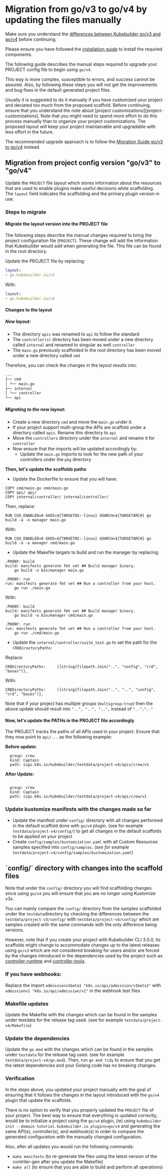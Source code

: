 # Migration from go/v3 to go/v4 by updating the files manually

Make sure you understand the [differences between Kubebuilder go/v3 and go/v4][v3vsv4]
before continuing.

Please ensure you have followed the [installation guide][quick-start]
to install the required components.

The following guide describes the manual steps required to upgrade your PROJECT config file to begin using `go/v4`.

This way is more complex, susceptible to errors, and success cannot be assured. Also, by following these steps you will not get the improvements and bug fixes in the default generated project files.

Usually it is suggested to do it manually if you have customized your project and deviated too much from the proposed scaffold. Before continuing, ensure that you understand the note about [project customizations][project-customizations]. Note that you might need to spend more effort to do this process manually than to organize your project customizations. The proposed layout will keep your project maintainable and upgradable with less effort in the future.

The recommended upgrade approach is to follow the [Migration Guide go/v3 to go/v4][migration-guide-gov3-to-gov4] instead.

## Migration from project config version "go/v3" to "go/v4"

Update the `PROJECT` file layout which stores information about the resources that are used to enable plugins make 
useful decisions while scaffolding. The `layout` field indicates the scaffolding and the primary plugin version in use.

### Steps to migrate

#### Migrate the layout version into the PROJECT file

The following steps describe the manual changes required to bring the project configuration file (`PROJECT`). 
These change will add the information that Kubebuilder would add when generating the file. This file can be found in the root directory.

Update the PROJECT file by replacing:

```yaml
layout:
- go.kubebuilder.io/v3
```

With:

```yaml
layout:
- go.kubebuilder.io/v4

```

#### Changes to the layout

##### New layout:

- The directory `apis` was renamed to `api` to follow the standard
- The `controller(s)` directory has been moved under a new directory called `internal` and renamed to singular as well `controller`
- The `main.go` previously scaffolded in the root directory has been moved under a new directory  called `cmd`

Therefore, you can check the changes in the layout results into:

```sh
...
├── cmd
│ └── main.go
├── internal
│ └── controller
└── api
```

##### Migrating to the new layout:

- Create a new directory `cmd` and move the `main.go` under it.
- If your project support multi-group the APIs are scaffold under a directory called `apis`. Rename this directory to `api`
- Move the `controllers` directory under the `internal` and rename it for `controller` 
- Now ensure that the imports will be updated accordingly by:
  - Update the `main.go` imports to look for the new path of your controllers under the `pkg` directory

**Then, let's update the scaffolds paths**

- Update the Dockerfile to ensure that you will have:

```
COPY cmd/main.go cmd/main.go
COPY api/ api/
COPY internal/controller/ internal/controller/
```

Then, replace:

```
RUN CGO_ENABLED=0 GOOS=${TARGETOS:-linux} GOARCH=${TARGETARCH} go build -a -o manager main.go

```

With:

```
RUN CGO_ENABLED=0 GOOS=${TARGETOS:-linux} GOARCH=${TARGETARCH} go build -a -o manager cmd/main.go
```

- Update the Makefile targets to build and run the manager by replacing:

```
.PHONY: build
build: manifests generate fmt vet ## Build manager binary.
	go build -o bin/manager main.go

.PHONY: run
run: manifests generate fmt vet ## Run a controller from your host.
	go run ./main.go
```

With:

```
.PHONY: build
build: manifests generate fmt vet ## Build manager binary.
	go build -o bin/manager cmd/main.go

.PHONY: run
run: manifests generate fmt vet ## Run a controller from your host.
	go run ./cmd/main.go
```

- Update the `internal/controller/suite_test.go` to set the path for the `CRDDirectoryPaths`:

Replace:

```
CRDDirectoryPaths:     []string{filepath.Join("..", "config", "crd", "bases")},
```

With:

```
CRDDirectoryPaths:     []string{filepath.Join("..", "..", "config", "crd", "bases")},
```

Note that if your project has multiple groups (`multigroup:true`) then the above update should result into `"..", "..", "..",` instead of `"..",".."`

#### Now, let's update the PATHs in the PROJECT file accordingly

The PROJECT tracks the paths of all APIs used in your project. Ensure that they now point to `api/...` as the following example:

**Before update:**
``` 
  group: crew
  kind: Captain
  path: sigs.k8s.io/kubebuilder/testdata/project-v4/apis/crew/v1
```

**After Update:**
```

  group: crew
  kind: Captain
  path: sigs.k8s.io/kubebuilder/testdata/project-v4/api/crew/v1
```

### Update kustomize manifests with the changes made so far

- Update the manifest under `config/` directory with all changes performed in the default scaffold done with `go/v4` plugin. (see for example `testdata/project-v4/config/`) to get all changes in the
  default scaffolds to be applied on your project
- Create `config/samples/kustomization.yaml` with all Custom Resources samples specified into `config/samples`. _(see for example `testdata/project-v4/config/samples/kustomization.yaml`)_

<aside class="warning">
<h1>`config/` directory with changes into the scaffold files</h1>

Note that under the `config/` directory you will find scaffolding changes since using
`go/v4` you will ensure that you are no longer using Kustomize v3x.

You can mainly compare the `config/` directory from the samples scaffolded under the `testdata`directory by
checking the differences between the `testdata/project-v3/config/` with `testdata/project-v4/config/` which
are samples created with the same commands with the only difference being versions.

However, note that if you create your project with Kubebuilder CLI 3.0.0, its scaffolds
might change to accommodate changes up to the latest releases using `go/v3` which are not considered
breaking for users and/or are forced by the changes introduced in the dependencies
used by the project such as [controller-runtime][controller-runtime] and [controller-tools][controller-tools].

</aside>

### If you have webhooks:

Replace the import `admissionv1beta1 "k8s.io/api/admission/v1beta1"` with `admissionv1 "k8s.io/api/admission/v1"` in the webhook test files

### Makefile updates

Update the Makefile with the changes which can be found in the samples under testdata for the release tag used. (see for example `testdata/project-v4/Makefile`)

### Update the dependencies

Update the `go.mod` with the changes which can be found in the samples under `testdata` for the release tag used. (see for example `testdata/project-v4/go.mod`). Then, run 
`go mod tidy` to ensure that you get the latest dependencies and your Golang code has no breaking changes.

### Verification

In the steps above, you updated your project manually with the goal of ensuring that it follows
the changes in the layout introduced with the `go/v4` plugin that update the scaffolds.

There is no option to verify that you properly updated the `PROJECT` file of your project. 
The best way to ensure that everything is updated correctly, would be to initialize a project using the `go/v4` plugin,
(ie) using `kubebuilder init --domain tutorial.kubebuilder.io plugins=go/v4` and generating the same API(s),
controller(s), and webhook(s) in order to compare the generated configuration with the manually changed configuration.

Also, after all updates you would run the following commands:

- `make manifests` (to re-generate the files using the latest version of the contrller-gen after you update the Makefile)
- `make all` (to ensure that you are able to build and perform all operations)

[v3vsv4]: v3vsv4.md
[quick-start]: ./../quick-start.md#installation
[migration-guide-gov3-to-gov4]: migration_guide_gov3_to_gov4.md
[controller-tools]: https://github.com/kubernetes-sigs/controller-tools/releases
[controller-runtime]: https://github.com/kubernetes-sigs/controller-runtime/releases
[multi-group]: multi-group.md

